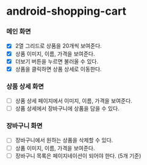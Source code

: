 # android-shopping-cart

### 메인 화면

- [x] 2열 그리드로 상품을 20개씩 보여준다.
- [x] 상품 이미지, 이름, 가격을 보여준다.
- [x] 더보기 버튼을 누르면 불러올 수 있다.
- [x] 상품을 클릭하면 상품 상세로 이동한다.

### 상품 상세 화면

- [ ] 상품 상세 페이지에서 이미지, 이름, 가격을 보여준다.
- [ ] 상품 상세에서 장바구니에 상품을 담을 수 있다.

### 장바구니 화면

- [ ] 장바구니에서 원하는 상품을 삭제할 수 있다.
- [ ] 상품 이미지, 이름, 가격을 보여준다.
- [ ] 장바구니 목록은 페이지네이션이 되어야 한다. (5개 기준)
